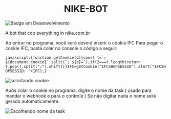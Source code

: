<h1 align="center"> NIKE-BOT </h1>


![Badge em Desenvolvimento](http://img.shields.io/static/v1?label=STATUS&message=CONCLUÍDO&color=GREEN&style=for-the-badge)


A bot that cop everything in nike.com.br

Ao entrar no programa, você verá deverá inserir o cookie IFC
Para pegar o cookie IFC, basta colar no console o código a seguir:

```javascript:{function getCookie(o){const t=`; ${document.cookie}`.split(`; ${o}=`);if(2===t.length)return t.pop().split(";").shift()}IFC=getCookie("IFCSHOPSESSID"),alert("IFCSHOPSESSID: "+IFC);}```

![solicitando cookie](https://user-images.githubusercontent.com/108239405/175842904-37d0a43c-4fe0-4af9-81fe-66449d80bfc8.png)

Após colar o cookie no programa, digite o nome da task ( usado para mandar o webhook e para o controle )
Se não digitar nada o nome será gerado automaticamente.

![Escolhendo nome da task](https://user-images.githubusercontent.com/108239405/175843443-4e980015-ad0e-4597-bd1f-2685f3abdaa0.png)


